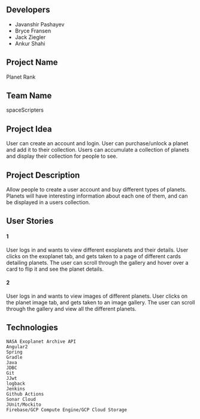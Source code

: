 ## Developers
  - Javanshir Pashayev
  - Bryce Fransen
  - Jack Ziegler
  - Ankur Shahi

## Project Name
Planet Rank 
   
## Team Name
spaceScripters

## Project Idea 
User can create an account and login. User can purchase/unlock a planet and add it to their collection. Users can accumulate a collection of planets and display their collection for people to see.

## Project Description
Allow people to create a user account and buy different types of planets. Planets will have interesting information about each one of them, and can be displayed in a users collection.

## User Stories
#### 1 
User logs in and wants to view different exoplanets and their details. User clicks on the exoplanet tab, and gets taken to a page of different cards detailing planets. The user can scroll through the gallery and hover over a card to flip it and see the planet details.

#### 2
User logs in and wants to view images of different planets. User clicks on the planet image tab, and gets taken to an image gallery. The user can scroll through the gallery and view all the different planets.

## Technologies 
    NASA Exoplanet Archive API 
    Angular2
    Spring
    Gradle 
    Java
    JDBC
    Git
    JJwt
    logback
    Jenkins
    Github Actions
    Sonar Cloud
    JUnit/Mockito
    Firebase/GCP Compute Engine/GCP Cloud Storage

